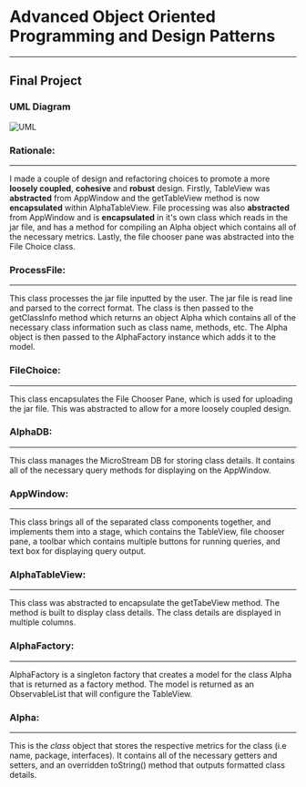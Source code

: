 
# Advanced Object Oriented Programming and Design Patterns
***
## Final Project

### UML Diagram

![UML](./UML.png)

### Rationale:
***
I made a couple of design and refactoring choices to promote a more **loosely coupled**, **cohesive** and **robust** design. Firstly, TableView was **abstracted** from AppWindow and the getTableView method is now **encapsulated** within AlphaTableView. File processing was also **abstracted** from AppWindow and is **encapsulated** in it's own class which reads in the jar file, and has a method for compiling an Alpha object which contains all of the necessary metrics. Lastly, the file chooser pane was abstracted into the File Choice class.

### ProcessFile:
***
This class processes the jar file inputted by the user. The jar file is read line and parsed to the correct format. The class is then passed to the getClassInfo method which returns an object Alpha which contains all of the necessary class information such as class name, methods, etc. The Alpha object is then passed to the AlphaFactory instance which adds it to the model.

### FileChoice:
***
This class encapsulates the File Chooser Pane, which is used for uploading the jar file. This was abstracted to allow for a more loosely coupled design.

### AlphaDB:
***
This class manages the MicroStream DB for storing class details. It contains all of the necessary query methods for displaying on the AppWindow.

### AppWindow:
***
This class brings all of the separated class components together, and implements them into a stage, which contains the TableView, file chooser pane, a toolbar which contains multiple buttons for running queries, and text box for displaying query output.

### AlphaTableView:
***
This class was abstracted to encapsulate the getTabeView method. The method is built to display class details. The class details are displayed in multiple columns.

### AlphaFactory:
***
AlphaFactory is a singleton factory that creates a model for the class Alpha that is returned as a factory method. The model is returned as an ObservableList that will configure the TableView.

### Alpha:
***
This is the *class* object that stores the respective metrics for the class (i.e name, package, interfaces). It contains all of the necessary getters and setters, and an overridden toString() method that outputs formatted class details.

